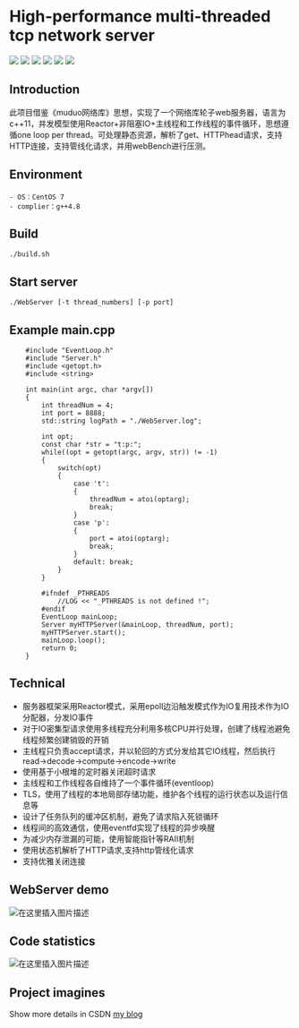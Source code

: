 # High-performance multi-threaded tcp network server

[![](https://img.shields.io/travis/before25tofree/WebServer/master.svg)](https://travis-ci.org/grasslog/WebServer)
[![](https://img.shields.io/badge/language-c++-orange.svg)](http://www.cplusplus.com/)
[![](https://img.shields.io/github/license/before25tofree/WebServer.svg)](https://github.com/before25tofree/WebServer/blob/master/LICENSE)
[![](https://img.shields.io/badge/github.io-@pages-inactive.svg)](https://before25tofree.github.io/WebServer/)
[![](https://img.shields.io/badge/blog-@grass-red.svg)](https://blog.csdn.net/qq_42381849)
[![](https://img.shields.io/badge/Gmail-@bookish00grass-important.svg)](https://www.google.com/intl/zh-CN_cn/gmail/about/)

## Introduction

此项目借鉴《muduo网络库》思想，实现了一个网络库轮子web服务器，语言为c++11，并发模型使用Reactor+非阻塞IO+主线程和工作线程的事件循环，思想遵循one loop per thread。可处理静态资源，解析了get、HTTPhead请求，支持HTTP连接，支持管线化请求，并用webBench进行压测。

## Environment

    - OS：CentOS 7
    - complier：g++4.8

## Build

    ./build.sh

## Start server

    ./WebServer [-t thread_numbers] [-p port]

## Example main.cpp

        #include "EventLoop.h"
        #include "Server.h"
        #include <getopt.h>
        #include <string>

        int main(int argc, char *argv[])
        {
            int threadNum = 4;
            int port = 8888;
            std::string logPath = "./WebServer.log";

            int opt;
            const char *str = "t:p:";
            while((opt = getopt(argc, argv, str)) != -1)
            {
                switch(opt)
                {
                    case 't':
                    {
                        threadNum = atoi(optarg);
                        break;
                    }
                    case 'p':
                    {
                        port = atoi(optarg);
                        break;
                    }
                    default: break;
                }
            }

            #ifndef _PTHREADS
                //LOG << "_PTHREADS is not defined !";
            #endif
            EventLoop mainLoop;
            Server myHTTPServer(&mainLoop, threadNum, port);
            myHTTPServer.start();
            mainLoop.loop();
            return 0;
        }

## Technical

- 服务器框架采用Reactor模式，采用epoll边沿触发模式作为IO复用技术作为IO分配器，分发IO事件
- 对于IO密集型请求使用多线程充分利用多核CPU并行处理，创建了线程池避免线程频繁创建销毁的开销
- 主线程只负责accept请求，并以轮回的方式分发给其它IO线程，然后执行read->decode->compute->encode->write
- 使用基于小根堆的定时器关闭超时请求
- 主线程和工作线程各自维持了一个事件循环(eventloop)
- TLS，使用了线程的本地局部存储功能，维护各个线程的运行状态以及运行信息等
- 设计了任务队列的缓冲区机制，避免了请求陷入死锁循环
- 线程间的高效通信，使用eventfd实现了线程的异步唤醒
- 为减少内存泄漏的可能，使用智能指针等RAII机制
- 使用状态机解析了HTTP请求,支持http管线化请求
- 支持优雅关闭连接 

## WebServer demo


![在这里插入图片描述](https://img-blog.csdnimg.cn/20190602114909245.PNG?x-oss-process=image/watermark,type_ZmFuZ3poZW5naGVpdGk,shadow_10,text_aHR0cHM6Ly9ibG9nLmNzZG4ubmV0L3FxXzQyMzgxODQ5,size_16,color_FFFFFF,t_70)

## Code statistics

![在这里插入图片描述](https://img-blog.csdnimg.cn/20190604115528778.png?x-oss-process=image/watermark,type_ZmFuZ3poZW5naGVpdGk,shadow_10,text_aHR0cHM6Ly9ibG9nLmNzZG4ubmV0L3FxXzQyMzgxODQ5,size_16,color_FFFFFF,t_70)

## Project imagines

Show more details in CSDN [my blog](https://blog.csdn.net/qq_42381849/article/details/90766452)